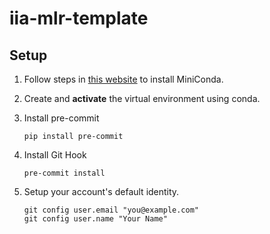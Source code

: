 # iia-mlr-template

## Setup

1. Follow steps in [this website](https://docs.conda.io/en/latest/miniconda.html#installing) to install MiniConda.
1. Create and **activate** the virtual environment using conda.
1. Install pre-commit

    ```
    pip install pre-commit
    ```

1. Install Git Hook

    ```
    pre-commit install
    ```

1. Setup your account's default identity.

    ```
    git config user.email "you@example.com"
    git config user.name "Your Name"
    ```
